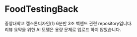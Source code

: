 # FoodTestingBack
중앙대학교 캡스톤디자인(1) 6분반 3조 백엔드 관련 repository입니다.<br/>
리뷰 요약을 위한 AI 모델은 용량 문제로 업로드 하지 않았습니다.
